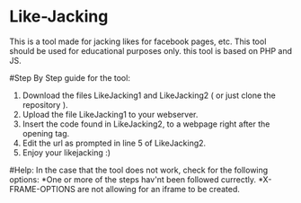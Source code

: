 # Like-Jacking
This is a tool made for jacking likes for facebook pages, etc. This tool should be used for educational purposes only. this tool is based on PHP and JS.


#Step By Step guide for the tool:
1. Download the files LikeJacking1 and LikeJacking2 ( or just clone the repository ).
2. Upload the file LikeJacking1 to your webserver.
3. Insert the code found in LikeJacking2, to a webpage right after the opening <body> tag.
4. Edit the url as prompted in line 5 of LikeJacking2.
5. Enjoy your likejacking :)
 


#Help:
In the case that the tool does not work, check for the following options:
*One or more of the steps hav'nt been followed currectly.
*X-FRAME-OPTIONS are not allowing for an iframe to be created.

